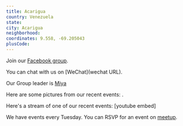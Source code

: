 ```yaml
---
title: Acarigua
country: Venezuela
state: 
city: Acarigua
neighborhood: 
coordinates: 9.558, -69.205043
plusCode:
---
```

Join our [Facebook group](https://www.facebook.com/groups/free.code.camp.acarigua).

You can chat with us on [WeChat](wechat URL).

Our Group leader is [Miya](freecodecamp.org/miya)

Here are some pictures from our recent events:
![]().

Here's a stream of one of our recent events:
[youtube embed]

We have events every Tuesday. You can RSVP for an event on [meetup](meetupurl).
